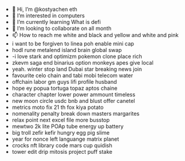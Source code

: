 - 👋 Hi, I’m @kostyachen eth
- 👀 I’m interested in computers
- 🌱 I’m currently learning What is defi
- 💞️ I’m looking to collaborate on all month
- 📫 How to reach me white and black and yellow and white and pink
- i want to be forgiven to linea poh enable mini cap
- hodl rune metalend island brain global swap
- -i love stark and optimizm pokemon clone place rich
- zkevm saga end binarius option monkeys apes give local
- yeah. winter stop land Dubai star breaking news join
- favourite celo chain and tabi mobi telecom water
- offchain labor gm guys lifi profile husband
- hope ey popua tortuga topaz aptos chaine
- character chapter lower power ammount timeless
- new moon circle usdc bnb and blust offer canetel
- metrics moto fix 21 th fox kiya potato
- nomenality penalty break down masters margarites
- relax point next excel file more busstop
- mewtwo 2k lite POAp tube energy up battery
- big troll zefir kefir hungry egg pig slime
- year for nonce left languange matrix planet
- crocks nft library code mars cup quidish
- tower edit drip mitosis project puff stake
